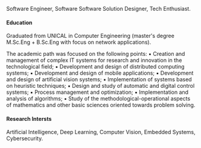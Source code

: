 
Software Engineer, Software Software Solution Designer, Tech Enthusiast.

#### Education
Graduated from UNICAL in Computer Engineering (master's degree M.Sc.Eng + B.Sc.Eng with focus on network applications). 

The academic path was focused on the following points:
▪ Creation and management of complex IT systems for research and innovation in the technological field;
▪ Development and design of distributed computing systems;
▪ Development and design of mobile applications;
▪ Development and design of artificial vision systems;
▪ Implementation of systems based on heuristic techniques;
▪ Design and study of automatic and digital control systems;
▪ Process management and optimization;
▪ Implementation and analysis of algorithms;
▪ Study of the methodological-operational aspects of mathematics and other basic sciences oriented towards problem solving.

#### Research Intersts
Artificial Intelligence, Deep Learning, Computer Vision, Embedded Systems, Cybersecurity.
